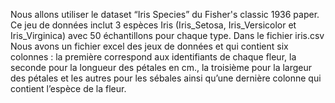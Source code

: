 Nous allons utiliser le dataset “Iris Species” du Fisher's classic 1936 paper.
Ce jeu de données inclut 3 espèces Iris (Iris_Setosa, Iris_Versicolor et Iris_Virginica) avec 50 échantillons pour chaque type.
Dans le fichier iris.csv Nous avons un fichier excel des jeux de données et qui contient six colonnes :
la première correspond aux identifiants de chaque fleur, la seconde pour la longueur des pétales en cm., la troisième pour la largeur des pétales et les
autres pour les sébales ainsi qu’une dernière colonne qui contient l’espèce de la fleur.
